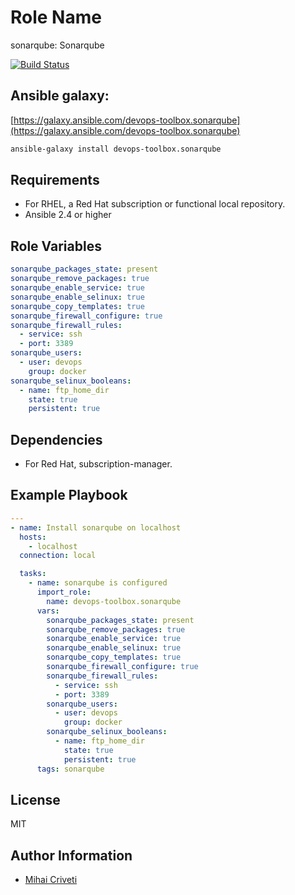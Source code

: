 Role Name
=========

sonarqube: Sonarqube

[![Build Status](https://travis-ci.org/cmihai-ansible/sonarqube.svg?branch=master)](https://travis-ci.org/cmihai-ansible/sonarqube)

Ansible galaxy:
---------------

[https://galaxy.ansible.com/devops-toolbox.sonarqube](https://galaxy.ansible.com/devops-toolbox.sonarqube)

```bash
ansible-galaxy install devops-toolbox.sonarqube
```

Requirements
------------

- For RHEL, a Red Hat subscription or functional local repository.
- Ansible 2.4 or higher

Role Variables
--------------

```yaml
sonarqube_packages_state: present
sonarqube_remove_packages: true
sonarqube_enable_service: true
sonarqube_enable_selinux: true
sonarqube_copy_templates: true
sonarqube_firewall_configure: true
sonarqube_firewall_rules:
  - service: ssh
  - port: 3389
sonarqube_users:
  - user: devops
    group: docker
sonarqube_selinux_booleans:
  - name: ftp_home_dir
    state: true
    persistent: true
```

Dependencies
------------

- For Red Hat, subscription-manager.

Example Playbook
----------------

```yaml
---
- name: Install sonarqube on localhost
  hosts:
    - localhost
  connection: local

  tasks:
    - name: sonarqube is configured
      import_role:
        name: devops-toolbox.sonarqube
      vars:
        sonarqube_packages_state: present
        sonarqube_remove_packages: true
        sonarqube_enable_service: true
        sonarqube_enable_selinux: true
        sonarqube_copy_templates: true
        sonarqube_firewall_configure: true
        sonarqube_firewall_rules:
          - service: ssh
          - port: 3389
        sonarqube_users:
          - user: devops
            group: docker
        sonarqube_selinux_booleans:
          - name: ftp_home_dir
            state: true
            persistent: true
      tags: sonarqube
```

License
-------

MIT

Author Information
------------------

- [Mihai Criveti](https://www.linkedin.com/in/devops-toolbox.)
